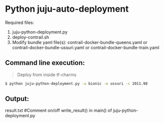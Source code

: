# Python juju-auto-deployment
Required files:
1. juju-python-deployment.py
2. deploy-contrail.sh
3. Modify bundle yaml file(s): contrail-docker-bundle-queens.yaml or contrail-docker-bundle-ussuri.yaml or contrail-docker-bundle-train.yaml 


Command line execution:
-----------------------
> Deploy from inside tf-charms

```sh
$ python juju-python-deployment.py -u bionic -o ussuri -c 2011.98
```

 
 Output:
 -------
 result.txt
 #Comment on/off write_result() in main() of juju-python-deployment.py
